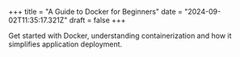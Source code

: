 +++
title = "A Guide to Docker for Beginners"
date = "2024-09-02T11:35:17.321Z"
draft = false
+++

  Get started with Docker, understanding containerization and how it simplifies application deployment.
        